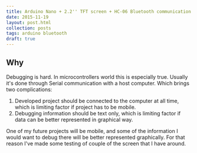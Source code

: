 ```yaml
---
title: Arduino Nano + 2.2'' TFT screen + HC-06 Bluetooth communication
date: 2015-11-19
layout: post.html
collection: posts
tags: arduino bluetooth
draft: true
---
```


Why
---

Debugging is hard. In microcontrollers world this is especially true. Usually it's done through Serial communication with a host computer. Which brings two complications:

1. Developed project should be connected to the computer at all time, which is limiting factor if project has to be mobile.
2. Debugging information should be text only, which is limiting factor if data can be better represented in graphical way.

One of my future projects will be mobile, and some of the information I would want to debug there will be better represented graphically. For that reason I've made some testing of couple of the screen that I have around.